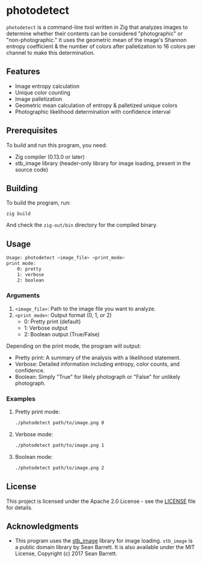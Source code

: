 # photodetect

`photodetect` is a command-line tool written in Zig that analyzes images to determine whether their contents can be considered "photographic" or "non-photographic." It uses the geometric mean of the image's Shannon entropy coefficient & the number of colors after palletization to 16 colors per channel to make this determination.

## Features

- Image entropy calculation
- Unique color counting
- Image palletization
- Geometric mean calculation of entropy & palletized unique colors
- Photographic likelihood determination with confidence interval

## Prerequisites

To build and run this program, you need:

- Zig compiler (0.13.0 or later)
- stb_image library (header-only library for image loading, present in the source code)

## Building

To build the program, run:

```
zig build
```

And check the `zig-out/bin` directory for the compiled binary.

## Usage

```bash
Usage: photodetect <image_file> <print_mode>
print mode:
	0: pretty
	1: verbose
	2: boolean
```

### Arguments

1. `<image_file>`: Path to the image file you want to analyze.
2. `<print_mode>`: Output format (0, 1, or 2)
   - 0: Pretty print (default)
   - 1: Verbose output
   - 2: Boolean output (True/False)

Depending on the print mode, the program will output:

- Pretty print: A summary of the analysis with a likelihood statement.
- Verbose: Detailed information including entropy, color counts, and confidence.
- Boolean: Simply "True" for likely photograph or "False" for unlikely photograph.

### Examples

1. Pretty print mode:
   ```bash
   ./photodetect path/to/image.png 0
   ```

2. Verbose mode:
   ```bash
   ./photodetect path/to/image.png 1
   ```

3. Boolean mode:
   ```bash
   ./photodetect path/to/image.png 2
   ```

## License

This project is licensed under the Apache 2.0 License - see the [LICENSE](LICENSE) file for details.

## Acknowledgments

- This program uses the [stb_image](https://github.com/nothings/stb/blob/master/stb_image.h) library for image loading. `stb_image` is a public domain library by Sean Barrett. It is also available under the MIT License, Copyright (c) 2017 Sean Barrett.
